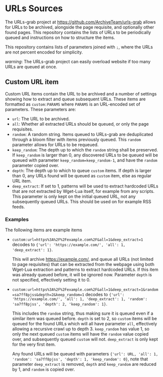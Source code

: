 # URLs Sources
The URLs-grab project at https://github.com/ArchiveTeam/urls-grab allows for URLs to be archived, alongside the page requisite, and optionally other found pages. This repository contains the lists of URLs to be periodically queued and instructions on how to structure the items.

This repository contains lists of parameters joined with `;`, where the URLs are not percent encoded for simplicity.

*_warning_*: The URLs-grab project can easily overload website if too many URLs are queued at once.

## Custom URL item
Custom URL items contain the URL to be archived and a number of settings showing how to extract and queue subsequent URLs. These items are formatted as `custom:PARAMS` where `PARAMS` is an URL-encoded set of parameters. These parameters are:
 * `url`: The URL to be archived.
 * `all`: Whether all extracted URLs should be queued, or only the page requisites.
 * `random`: A random string. Items queued to URLs-grab are deduplicated through a bloom filter with items previously queued. This `random` parameter allows for URLs to be requeued.
 * `keep_random`: The depth up to which the `random` string shall be preserved. If `keep_random` is larger than 0, any discovered URLs to be queued will be queued with parameter `keep_random=keep_random-1`, and have the `random` parameter copied over.
 * `depth`: The depth up to which to queue `custom` items. If depth is larger than 0, any URLs found will be queued as `custom` item, else as regular URL item.
 * `deep_extract`: If set to 1, patterns will be used to extract hardcoded URLs that are not extracted by Wget-Lua itself, for example from any scripts. This parameter is only kept on the initial queued URL, not any subsequently queued URLs. This should be used on for example RSS feeds.

### Examples
The following items are example items
 * `custom:url=https%3A%2F%2Fexample.com%2F&all=1&deep_extract=1` decodes to `{'url': 'https://example.com/', 'all': 1, 'deep_extract': 1}`.

   This will archive https://example.com/, and queue all URLs (not limited to page requisites) that can be extracted from the webpage using both Wget-Lua extraction and patterns to extract hardcoded URLs. If this item was already queued before, it will be ignored now. Parameter `depth` is not specified, effectively setting it to 0.

 * `custom:url=https%3A%2F%2Fexample.com%2F&all=1&deep_extract=1&random=sa7ff8pjss&depth=2&keep_random=1` decodes to `{'url': 'https://example.com/', 'all': 1, 'deep_extract': 1, 'random': 'sa7ff8pjss', 'depth': 2, 'keep_random': 1}`.

   This includes the `random` string, thus making sure it is queued even if a similar item was queued before. `depth` is set to 2, so `custom` items will be queued for the found URLs which will all have parameter `all`, effectively allowing a recursive crawl up to depth 3. `keep_random` has value 1, so only the next queued `custom` items will have the `random` value copied over, and subsequently queued `custom` will not. `deep_extract` is only kept for the very first item.

   Any found URLs will be queued with parameters `{'url': URL, 'all': 1, 'random': 'sa7ff8pjss', 'depth': 1, 'keep_random': 0}`, note that parameter `deep_extract` is removed, `depth` and `keep_random` are reduced by 1, and `random` is copied over.
   
